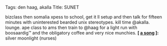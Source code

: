 Tags: den haag, akalla
Title: SUNET
  
bizclass then somalia xpess to school, get it ll setup and then talk for fifteen minutes with uninterested bearded unix stereotypes. kill time @akalla. lounge. ape class to ams then train to @haag for a light run with boosaardig™ and the obligatory coffee and very nice munchies.
**[ [a song](https://open.spotify.com/track/5ZL1aFCmHxyNyckdad7vI8) ]:** silver moonlight (nurses)